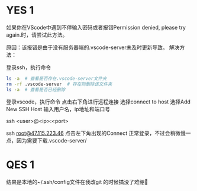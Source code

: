 # YES 1
如果你在VScode中遇到不停输入密码或者报错Permission denied, please try again.时，请尝试此方法。

原因：该报错是由于没有服务器端的.vscode-server未及时更新导致。
解决方法：

登录ssh，执行命令
```bash
ls -a  # 查看是否存在.vscode-server文件夹
rm -rf .vscode-server  # 存在则删除该文件夹
ls -a  # 查看是否已经删除
```

登录vscode，执行命令
点击右下角进行远程连接
选择connect to host
选择Add New SSH Host
输入用户名，ip地址和端口号

ssh \<user>@\<ip>:\<port>

ssh root@47.115.223.46
点击左下角出现的Connect
正常登录，不过会稍微慢一点，因为需要下载.vscode-server/

# QES 1
结果是本地的~/.ssh/config文件在我改git 的时候搞没了难绷🤣


